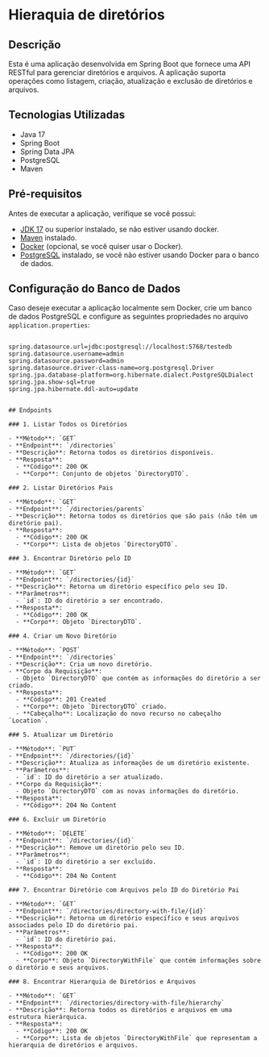 # Hieraquia de diretórios

## Descrição

Esta é uma aplicação desenvolvida em Spring Boot que fornece uma API RESTful para gerenciar diretórios e arquivos. A aplicação suporta operações como listagem, criação, atualização e exclusão de diretórios e arquivos.

## Tecnologias Utilizadas

- Java 17
- Spring Boot
- Spring Data JPA
- PostgreSQL
- Maven

## Pré-requisitos

Antes de executar a aplicação, verifique se você possui:

- [JDK 17](https://www.oracle.com/java/technologies/javase/jdk17-archive-downloads.html) ou superior instalado, se não estiver usando docker.
- [Maven](https://maven.apache.org/download.cgi) instalado.
- [Docker](https://www.docker.com/products/docker-desktop) (opcional, se você quiser usar o Docker).
- [PostgreSQL](https://www.postgresql.org/download/) instalado, se você não estiver usando Docker para o banco de dados.

## Configuração do Banco de Dados

Caso deseje executar a aplicação localmente sem Docker, crie um banco de dados PostgreSQL e configure as seguintes propriedades no arquivo `application.properties`:

```properties

spring.datasource.url=jdbc:postgresql://localhost:5768/testedb
spring.datasource.username=admin
spring.datasource.password=admin
spring.datasource.driver-class-name=org.postgresql.Driver
spring.jpa.database-platform=org.hibernate.dialect.PostgreSQLDialect
spring.jpa.show-sql=true
spring.jpa.hibernate.ddl-auto=update


## Endpoints

### 1. Listar Todos os Diretórios

- **Método**: `GET`
- **Endpoint**: `/directories`
- **Descrição**: Retorna todos os diretórios disponíveis.
- **Resposta**:
  - **Código**: 200 OK
  - **Corpo**: Conjunto de objetos `DirectoryDTO`.

### 2. Listar Diretórios Pais

- **Método**: `GET`
- **Endpoint**: `/directories/parents`
- **Descrição**: Retorna todos os diretórios que são pais (não têm um diretório pai).
- **Resposta**:
  - **Código**: 200 OK
  - **Corpo**: Lista de objetos `DirectoryDTO`.

### 3. Encontrar Diretório pelo ID

- **Método**: `GET`
- **Endpoint**: `/directories/{id}`
- **Descrição**: Retorna um diretório específico pelo seu ID.
- **Parâmetros**:
  - `id`: ID do diretório a ser encontrado.
- **Resposta**:
  - **Código**: 200 OK
  - **Corpo**: Objeto `DirectoryDTO`.

### 4. Criar um Novo Diretório

- **Método**: `POST`
- **Endpoint**: `/directories`
- **Descrição**: Cria um novo diretório.
- **Corpo da Requisição**:
  - Objeto `DirectoryDTO` que contém as informações do diretório a ser criado.
- **Resposta**:
  - **Código**: 201 Created
  - **Corpo**: Objeto `DirectoryDTO` criado.
  - **Cabeçalho**: Localização do novo recurso no cabeçalho `Location`.

### 5. Atualizar um Diretório

- **Método**: `PUT`
- **Endpoint**: `/directories/{id}`
- **Descrição**: Atualiza as informações de um diretório existente.
- **Parâmetros**:
  - `id`: ID do diretório a ser atualizado.
- **Corpo da Requisição**:
  - Objeto `DirectoryDTO` com as novas informações do diretório.
- **Resposta**:
  - **Código**: 204 No Content

### 6. Excluir um Diretório

- **Método**: `DELETE`
- **Endpoint**: `/directories/{id}`
- **Descrição**: Remove um diretório pelo seu ID.
- **Parâmetros**:
  - `id`: ID do diretório a ser excluído.
- **Resposta**:
  - **Código**: 204 No Content

### 7. Encontrar Diretório com Arquivos pelo ID do Diretório Pai

- **Método**: `GET`
- **Endpoint**: `/directories/directory-with-file/{id}`
- **Descrição**: Retorna um diretório específico e seus arquivos associados pelo ID do diretório pai.
- **Parâmetros**:
  - `id`: ID do diretório pai.
- **Resposta**:
  - **Código**: 200 OK
  - **Corpo**: Objeto `DirectoryWithFile` que contém informações sobre o diretório e seus arquivos.

### 8. Encontrar Hierarquia de Diretórios e Arquivos

- **Método**: `GET`
- **Endpoint**: `/directories/directory-with-file/hierarchy`
- **Descrição**: Retorna todos os diretórios e arquivos em uma estrutura hierárquica.
- **Resposta**:
  - **Código**: 200 OK
  - **Corpo**: Lista de objetos `DirectoryWithFile` que representam a hierarquia de diretórios e arquivos.
